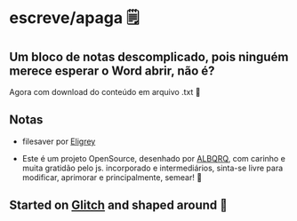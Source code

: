 # escreve/apaga 🗒️

## Um bloco de notas descomplicado, pois ninguém merece esperar o Word abrir, não é?

Agora com download do conteúdo em arquivo .txt 👾

## Notas

- filesaver por [Eligrey](http://purl.eligrey.com/github/FileSaver.js)

- Este é um projeto OpenSource, desenhado por [ALBQRQ](https://twitter.com/heyalbqrq),
  com carinho e muita gratidão pelo js. incorporado e intermediários,
  sinta-se livre para modificar, aprimorar e principalmente, semear! 🏴

## Started on [Glitch](https://glitch.com/) and shaped around 💖
